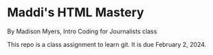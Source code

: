 # Maddi's HTML Mastery

By Madison Myers, Intro Coding for Journalists class

This repo is a class assignment to learn git. It is due February 2, 2024.

